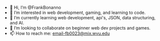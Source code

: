 - 👋 Hi, I’m @FrankBonanno
- 👀 I’m interested in  web development, gaming, and learning to code.
- 🌱 I’m currently learning web development, api's, JSON, data structuring, and AI.
- 💞️ I’m looking to collaborate on beginner web dev projects and games.
- 📫 How to reach me: email-fb0023@mix.wvu.edu

<!---
FrankBonanno/FrankBonanno is a ✨ special ✨ repository because its `README.md` (this file) appears on your GitHub profile.
You can click the Preview link to take a look at your changes.
--->
